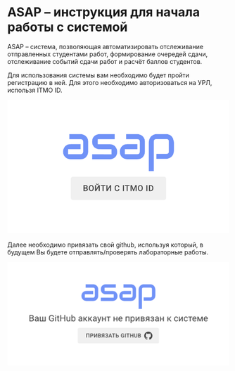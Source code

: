# ASAP – инструкция для начала работы с системой

ASAP – система, позволяющая автоматизировать отслеживание отправленных студентами работ, формирование очередей сдачи,
отслеживание событий сдачи работ и расчёт баллов студентов.

Для использования системы вам необходимо будет пройти регистрацию в ней. Для этого необходимо авторизоваться на УРЛ,
использя ITMO ID.

<p align="center">
   <img src="img/itmo-id-login.png">
</p>

Далее необходимо привязать свой github, используя который, в будущем Вы будете отправлять/проверять лабораторные работы.

<p align="center">
   <img src="img/github-login.png">
</p>